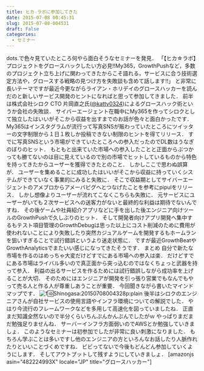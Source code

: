 ```yaml
---
title: ヒカ☆ラボに参加してきた
date: 2015-07-08 00:45:31
slug: 2015-07-08-004531
draft: False
categories:
  - セミナー
---
```


dots.で色々見ていたところ何やら面白そうなセミナーを発見． 「【ヒカ☆ラボ】プロジェクトをグロースハックしたい方必見!!My365，GrowthPushなど，多数のプロジェクト立ち上げに関わってきたからこそ語れる，サービスに合う技術選定方法や，グロースする戦略の見つけ方を失敗談も含めて話します!!」 と非常に長いテーマですが最近今更ながらライアン・ホリデイのグロースハッカーを読んだのと新しいサービス開発のヒントになればと思って参加してきました．  前半は株式会社シロク CTO 片岡直之氏([@katty0324](https://twitter.com/katty0324))によるグロースハック術というか会社の失敗談． サイバーエージェント在職中にMy365を作ってシロクとして独立したはいいがそこから収益を出すまでのお話が色々と面白かったです． My365はインスタグラムが流行って写真SNSが賑わっていたところにツイッターの文字制限から１日１枚しか投稿できない制限のヒントを得てリリース． すでに写真SNSという市場ができていたところへの参入だったのでDL数はうなぎのぼりのヒット． もともと出来ていた市場への参入したことと正面からぶつかっても勝てないのは目に見えているので別の市場でヒットしているものから特色を持ってきたからユーザーを獲得できたとのこと． しかしここで思わぬ誤算が． ユーザーを集めることに成功したはいいがそこから収益に持っていくシステムができていなく事業的にみると失敗に． そこで収益期としてサイバーエージェントのアメブロからアメーバピグへとつなげたことを参考にpipulをリリース． しかし想像よりユーザーが流れてこなくこちらも失敗に． 元サービスにユーザーがいても２次サービスへの送客力がないと最終的な利益は期待でないんですね． その後ゲームや社員紹介アプリなどに手を出した後エンジニア向けツールのGrowthPushで久しぶりのヒット． そして開発者向けアプリ開発へ集中するもテスト項目管理のGrowthDebugは思った以上にコスト削減のために費用が使われないことにより失敗したり突然カジュアルゲームを開発するもホームランを狙いすぎることで試行錯誤というより迷走状態に． ですが最近GrowthBeatやGrowthAnalyticsでまたいい感じになってきたそうです． まとめ 自分で新たな市場を作るのはめっちゃ大変だけどすでにある市場への参入は楽． だけどすでにある市場はライバル多いので真正面から突っ込むのではなくちょっと武器を持って参入． 利益の出るサービスを作るためには試行錯誤しながら成功率を上げることが大切． そのためにはエンジニアが開発を引っ張り営業でもなんでもやって売る人と作る人が尊重しあうことが重要． 今回聞きながら書いたマインドマップです． ![f:id:Shinogasa:20150708004328p:plain](https://cdn-ak.f.st-hatena.com/images/fotolife/S/Shinogasa/20150708/20150708004328.png) 後半はシロクのエンジニアさんが自社サービスの使用言語やインフラ環境についての解説でした． やはり今流行のフレームワークなどを多用して高速化を図っていましたね． 正直まだ知識全然ないので半分くらいちんぷんかんぷんでしたがｗ やっぱりまだまだ勉強足りませんね． サーバーインフラ方面弱いのでAWSとか勉強していきましょ． このようなセミナーは初参加でしたが非常に良い刺激になりました． もちろん学ぶことは多いですし他のエンジニアの方といろんなお話したり人脈作れたりといいことづくめですね． ビビってないで今後もどんどん参加していくようにします． そしてアウトプットして残すようにしていきましょ． [amazonjs asin="482224993X" locale="JP" title="グロースハッカー"]

